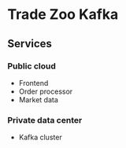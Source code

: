 # Trade Zoo Kafka

## Services

### Public cloud

* Frontend
* Order processor
* Market data

### Private data center

* Kafka cluster
